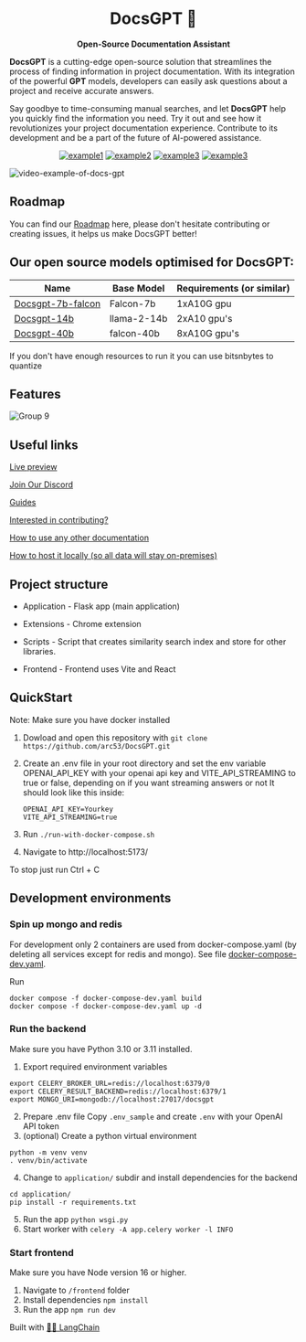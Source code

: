 <h1 align="center">
  DocsGPT  🦖
</h1>

<p align="center">
  <strong>Open-Source Documentation Assistant</strong>
</p>

<p align="left">
  <strong>DocsGPT</strong> is a cutting-edge open-source solution that streamlines the process of finding information in project documentation. With its integration of the powerful <strong>GPT</strong> models, developers can easily ask questions about a project and receive accurate answers.
  
Say goodbye to time-consuming manual searches, and let <strong>DocsGPT</strong> help you quickly find the information you need. Try it out and see how it revolutionizes your project documentation experience. Contribute to its development and be a part of the future of AI-powered assistance.
</p>

<div align="center">
  
  <a href="https://discord.gg/n5BX8dh8rU">![example1](https://img.shields.io/github/stars/arc53/docsgpt?style=social)</a>
  <a href="https://discord.gg/n5BX8dh8rU">![example2](https://img.shields.io/github/forks/arc53/docsgpt?style=social)</a>
  <a href="https://discord.gg/n5BX8dh8rU">![example3](https://img.shields.io/github/license/arc53/docsgpt)</a>
  <a href="https://discord.gg/n5BX8dh8rU">![example3](https://img.shields.io/discord/1070046503302877216)</a>
  
</div>

![video-example-of-docs-gpt](https://d3dg1063dc54p9.cloudfront.net/videos/demov3.gif)

## Roadmap

You can find our [Roadmap](https://github.com/orgs/arc53/projects/2) here, please don't hesitate contributing or creating issues, it helps us make DocsGPT better!

## Our open source models optimised for DocsGPT:

| Name              | Base Model | Requirements (or similar)                        |
|-------------------|------------|----------------------------------------------------------|
| [Docsgpt-7b-falcon](https://huggingface.co/Arc53/docsgpt-7b-falcon)  | Falcon-7b  |  1xA10G gpu   |
| [Docsgpt-14b](https://huggingface.co/Arc53/docsgpt-14b)              | llama-2-14b    | 2xA10 gpu's   |
| [Docsgpt-40b](https://huggingface.co/Arc53/docsgpt-40b-falcon)       | falcon-40b     | 8xA10G gpu's  |


If you don't have enough resources to run it you can use bitsnbytes to quantize


## Features

![Group 9](https://user-images.githubusercontent.com/17906039/220427472-2644cff4-7666-46a5-819f-fc4a521f63c7.png)


## Useful links
 [Live preview](https://docsgpt.arc53.com/)
 
 [Join Our Discord](https://discord.gg/n5BX8dh8rU)
 
 [Guides](https://github.com/arc53/docsgpt/wiki)

 [Interested in contributing?](https://github.com/arc53/DocsGPT/blob/main/CONTRIBUTING.md)

 [How to use any other documentation](https://github.com/arc53/docsgpt/wiki/How-to-train-on-other-documentation)

 [How to host it locally (so all data will stay on-premises)](https://github.com/arc53/DocsGPT/wiki/How-to-use-different-LLM's#hosting-everything-locally)


## Project structure
- Application - Flask app (main application)

- Extensions - Chrome extension

- Scripts - Script that creates similarity search index and store for other libraries. 

- Frontend - Frontend uses Vite and React

## QuickStart

Note: Make sure you have docker installed

1. Dowload and open this repository with `git clone https://github.com/arc53/DocsGPT.git`
2. Create an .env file in your root directory and set the env variable OPENAI_API_KEY with your openai api key and  VITE_API_STREAMING to true or false, depending on if you want streaming answers or not
   It should look like this inside:
   
   ```
   OPENAI_API_KEY=Yourkey
   VITE_API_STREAMING=true
   ```
3. Run `./run-with-docker-compose.sh`
4. Navigate to http://localhost:5173/

To stop just run Ctrl + C

## Development environments

### Spin up mongo and redis
For development only 2 containers are used from docker-compose.yaml (by deleting all services except for redis and mongo). 
See file [docker-compose-dev.yaml](./docker-compose-dev.yaml).

Run
```
docker compose -f docker-compose-dev.yaml build
docker compose -f docker-compose-dev.yaml up -d
```

### Run the backend

Make sure you have Python 3.10 or 3.11 installed.

1. Export required environment variables
```commandline
export CELERY_BROKER_URL=redis://localhost:6379/0   
export CELERY_RESULT_BACKEND=redis://localhost:6379/1
export MONGO_URI=mongodb://localhost:27017/docsgpt
```
2. Prepare .env file
Copy `.env_sample` and create `.env` with your OpenAI API token
3. (optional) Create a python virtual environment
```commandline
python -m venv venv
. venv/bin/activate
```
4. Change to `application/` subdir and install dependencies for the backend
```commandline
cd application/ 
pip install -r requirements.txt
```
5. Run the app `python wsgi.py`
6. Start worker with `celery -A app.celery worker -l INFO`

### Start frontend 
Make sure you have Node version 16 or higher.

1. Navigate to `/frontend` folder
2. Install dependencies
`npm install`
3. Run the app 
`npm run dev`



Built with [🦜️🔗 LangChain](https://github.com/hwchase17/langchain)

